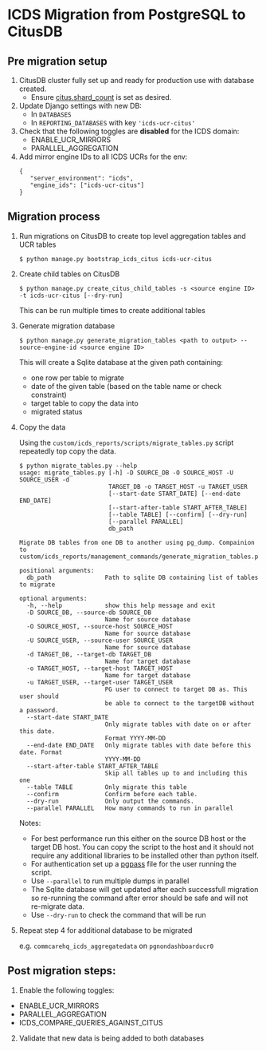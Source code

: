 # ICDS Migration from PostgreSQL to CitusDB

## Pre migration setup

1. CitusDB cluster fully set up and ready for production use with database created.
    * Ensure [citus.shard_count](https://github.com/dimagi/commcare-cloud/blob/e2d5865a9edfe1306e325051ef8e4973f685d20a/environments/india/postgresql.yml#L59) is set as desired.
3. Update Django settings with new DB:
    * In `DATABASES`
    * In `REPORTING_DATABASES` with key `'icds-ucr-citus'`
4. Check that the following toggles are **disabled** for the ICDS domain:
    * ENABLE_UCR_MIRRORS
    * PARALLEL_AGGREGATION
5. Add mirror engine IDs to all ICDS UCRs for the env:
   ```
   {
      "server_environment": "icds",
      "engine_ids": ["icds-ucr-citus"]
   }
   ```

## Migration process

1. Run migrations on CitusDB to create top level aggregation tables and UCR tables

    ```
    $ python manage.py bootstrap_icds_citus icds-ucr-citus
    ```

2. Create child tables on CitusDB

    ```
    $ python manage.py create_citus_child_tables -s <source engine ID> -t icds-ucr-citus [--dry-run]
    ```

    This can be run multiple times to create additional tables

3. Generate migration database

    ```
    $ python manage.py generate_migration_tables <path to output> --source-engine-id <source engine ID>
    ```

    This will create a Sqlite database at the given path containing:

    * one row per table to migrate
    * date of the given table (based on the table name or check constraint)
    * target table to copy the data into
    * migrated status

4. Copy the data

    Using the `custom/icds_reports/scripts/migrate_tables.py` script repeatedly top copy the data.

    ```
    $ python migrate_tables.py --help
    usage: migrate_tables.py [-h] -D SOURCE_DB -O SOURCE_HOST -U SOURCE_USER -d
                             TARGET_DB -o TARGET_HOST -u TARGET_USER
                             [--start-date START_DATE] [--end-date END_DATE]
                             [--start-after-table START_AFTER_TABLE]
                             [--table TABLE] [--confirm] [--dry-run]
                             [--parallel PARALLEL]
                             db_path

    Migrate DB tables from one DB to another using pg_dump. Compainion to
    custom/icds_reports/management_commands/generate_migration_tables.py

    positional arguments:
      db_path               Path to sqlite DB containing list of tables to migrate

    optional arguments:
      -h, --help            show this help message and exit
      -D SOURCE_DB, --source-db SOURCE_DB
                            Name for source database
      -O SOURCE_HOST, --source-host SOURCE_HOST
                            Name for source database
      -U SOURCE_USER, --source-user SOURCE_USER
                            Name for source database
      -d TARGET_DB, --target-db TARGET_DB
                            Name for target database
      -o TARGET_HOST, --target-host TARGET_HOST
                            Name for target database
      -u TARGET_USER, --target-user TARGET_USER
                            PG user to connect to target DB as. This user should
                            be able to connect to the targetDB without a password.
      --start-date START_DATE
                            Only migrate tables with date on or after this date.
                            Format YYYY-MM-DD
      --end-date END_DATE   Only migrate tables with date before this date. Format
                            YYYY-MM-DD
      --start-after-table START_AFTER_TABLE
                            Skip all tables up to and including this one
      --table TABLE         Only migrate this table
      --confirm             Confirm before each table.
      --dry-run             Only output the commands.
      --parallel PARALLEL   How many commands to run in parallel
    ```

    Notes:
    * For best performance run this either on the source DB host or the target DB host. You can copy the
      script to the host and it should not require any additional libraries to be installed other than python
      itself.
    * For authentication set up a [pgpass](https://www.postgresql.org/docs/9.6/libpq-pgpass.html) file
      for the user running the script.
    * Use `--parallel` to run multiple dumps in parallel
    * The Sqlite database will get updated after each successfull migration so re-running the command after error
      should be safe and will not re-migrate data.
    * Use `--dry-run` to check the command that will be run

5. Repeat step 4 for additional database to be migrated

    e.g. `commcarehq_icds_aggregatedata` on `pgnondashboarducr0`

## Post migration steps:
1. Enable the following toggles:
  * ENABLE_UCR_MIRRORS
  * PARALLEL_AGGREGATION
  * ICDS_COMPARE_QUERIES_AGAINST_CITUS
2. Validate that new data is being added to both databases
